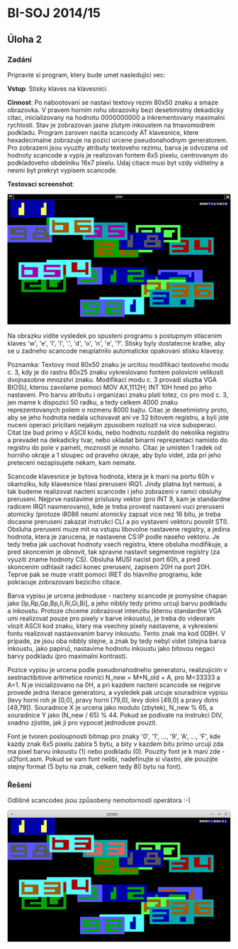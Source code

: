 # BI-SOJ 2014/15

## Úloha 2

### Zadání

Pripravte si program, ktery bude umet nasledujici vec: 

**Vstup**:
Stisky klaves na klavesnici.

**Cinnost**:
Po nabootovani se nastavi textovy rezim 80x50 znaku a smaze obrazovka. V pravem hornim rohu obrazovky bezi desetimistny dekadicky citac, inicializovany na hodnotu 0000000000 a inkrementovany maximalni rychlosti. Stav je zobrazovan jasne zlutym inkoustem na tmavomodrem podkladu. Program zaroven nacita scancody AT klavesnice, ktere hexadecimalne zobrazuje na pozici urcene pseudonahodnym generatorem. Pro zobrazeni jsou vyuzity atributy textoveho rezimu, barva je odvozena od hodnoty scancode a vypis je realizovan fontem 6x5 pixelu, centrovanym do podkladoveho obdelniku 16x7 pixelu. Udaj citace musi byt vzdy viditelny a nesmi byt prekryt vypisem scancode.

**Testovaci screenshot**:

![screenshot QEMU](uloha2_zadani.gif  "Screenshot QEMU emulátoru s referenčním řešením úlohy")

Na obrazku vidite vysledek po spusteni programu s postupnym stlacenim klaves 'w', 'e', 'l', 'l', '.', 'd', 'o', 'n', 'e', '?'. Stisky byly dostatecne kratke, aby se u zadneho scancode neuplatnilo automaticke opakovani stisku klavesy.

Poznamka: Textovy mod 80x50 znaku je urcitou modifikaci textoveho modu c. 3, kdy je do rastru 80x25 znaku vykreslovano fontem polovicni velikosti dvojnasobne mnozstvi znaku. Modifikaci modu c. 3 provadi sluzba VGA BIOSU, kterou zavolame pomoci MOV AX,1112H; INT 10H hned po jeho nastaveni. Pro barvu atributu i organizaci znaku plati totez, co pro mod c. 3, jen mame k dispozici 50 radku, a tedy celkem 4000 znaku reprezentovanych polem o rozmeru 8000 bajtu. Citac je desetimistny proto, aby se jeho hodnota nedala uchovavat ani ve 32 bitovem registru, a byli jste nuceni operaci pricitani nejakym zpusobem rozlozit na vice suboperaci. Citat lze bud primo v ASCII kodu, nebo hodnotu rozdelit do nekolika registru a prevadet na dekadicky tvar, nebo ukladat binarni reprezentaci namisto do registru do pole v pameti, moznosti je mnoho. Citac je umisten 1 radek od horniho okraje a 1 sloupec od praveho okraje, aby bylo videt, zda pri jeho preteceni nezapisujete nekam, kam nemate.

Scancode klavesnice je bytova hodnota, ktera je k mani na portu 60h v okamziku, kdy klavesnice hlasi preruseni IRQ1. Jindy platna byt nemusi, a tak budeme realizovat nacteni scancode i jeho zobrazeni v ramci obsluhy preruseni. Nejprve nastavime prislusny vektor (pro INT 9, kam je standardne radicem IRQ1 nasmerovano), kde je treba provest nastaveni vuci preruseni atomicky (protoze i8086 neumi atomicky zapsat vice nez 16 bitu, je treba docasne preruseni zakazat instrukci CLI a po vystaveni vektoru povolit STI). Obsluha preruseni muze mit na vstupu libovolne nastavene registry, a jedina hodnota, ktera je zarucena, je nastavene CS:IP podle naseho vektoru. Je tedy treba jak uschovat hodnoty vsech registru, ktere obsluha modifikuje, a pred skoncenim je obnovit, tak spravne nastavit segmentove registry (za vyuziti zname hodnoty CS). Obsluha MUSI nacist port 60h, a pred skoncenim odhlasit radici konec preruseni, zapisem 20H na port 20H. Teprve pak se muze vratit pomoci IRET do hlavniho programu, kde pokracuje zobrazovani beziciho citace.

Barva vypisu je urcena jednoduse - nacteny scancode je pomyslne chapan jako [Ip,Rp,Gp,Bp,Ii,Ri,Gi,Bi], a jeho nibbly tedy primo urcuji barvu podkladu a inkoustu. Protoze chceme zobrazovat intenzitu (kterou standardne VGA umi realizovat pouze pro pixely v barve inkoustu), je treba do videoram vlozit ASCII kod znaku, ktery ma vsechny pixely nastavene, a vykresleni fontu realizovat nastavovanim barvy inkoustu. Tento znak ma kod 0DBH. V pripade, ze jsou oba nibbly stejne, a znak by tedy nebyl videt (stejna barva inkoustu, jako papiru), nastavime hodnotu inkoustu jako bitovou negaci barvy podkladu (pro maximalni kontrast).

Pozice vypisu je urcena podle pseudonahodneho generatoru, realizujicim v sestnactibitove aritmetice rovnici N_new = M*N_old + A, pro M=33333 a A=1. N je inicializovano na 0H, a pri kazdem nacteni scancode se nejprve provede jedna iterace generatoru, a vysledek pak urcuje souradnice vypisu (levy horni roh je [0,0], pravy horni [79,0], levy dolni [49,0] a pravy dolni [49,79]). Souradnice X je urcena jako modulo (zbytek), N_new % 65, a souradnice Y jako (N_new / 65) % 44. Pokud se podivate na instrukci DIV, snadno zjistite, jak ji pro vypocet jednoduse pouzit.

Font je tvoren posloupnosti bitmap pro znaky '0', '1', ..., '9', 'A', ..., 'F', kde kazdy znak 6x5 pixelu zabira 5 bytu, a bity v kazdem bitu primo urcuji zda ma pixel barvu inkoustu (1) nebo podkladu (0). Pouzity font je k mani zde - ul2font.asm. Pokud se vam font nelibi, nadefinujte si vlastni, ale pouzijte stejny format (5 bytu na znak, celkem tedy 80 bytu na font). 

### Řešení

Odlišné scancodes jsou způsobeny nemotorností operátora :-)

![screenshot QEMU](uloha2_reseni.png  "Screenshot QEMU emulátoru s řešením úlohy")